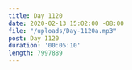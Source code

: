 ```yaml
---
title: Day 1120
date: 2020-02-13 15:02:00 -08:00
file: "/uploads/Day-1120a.mp3"
post: Day 1120
duration: '00:05:10'
length: 7997889
---
```


